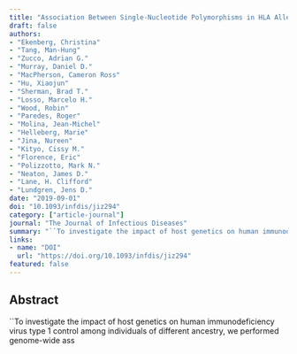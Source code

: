 ```yaml
---
title: "Association Between Single-Nucleotide Polymorphisms in HLA Alleles and Human Immunodeficiency Virus Type 1 Viral Load in Demographically Diverse, Antiretroviral Therapy--Naive Participants From the Strategic Timing of AntiRetroviral Treatment Trial"
draft: false
authors:
- "Ekenberg, Christina"
- "Tang, Man-Hung"
- "Zucco, Adrian G."
- "Murray, Daniel D."
- "MacPherson, Cameron Ross"
- "Hu, Xiaojun"
- "Sherman, Brad T."
- "Losso, Marcelo H."
- "Wood, Robin"
- "Paredes, Roger"
- "Molina, Jean-Michel"
- "Helleberg, Marie"
- "Jina, Nureen"
- "Kityo, Cissy M."
- "Florence, Eric"
- "Polizzotto, Mark N."
- "Neaton, James D."
- "Lane, H. Clifford"
- "Lundgren, Jens D."
date: "2019-09-01"
doi: "10.1093/infdis/jiz294"
category: ["article-journal"]
journal: "The Journal of Infectious Diseases"
summary: "``To investigate the impact of host genetics on human immunodeficiency virus type 1 control among individuals of different ancestry, we performed genome-wide ass"
links:
- name: "DOI"
  url: "https://doi.org/10.1093/infdis/jiz294"
featured: false
---
```


## Abstract

``To investigate the impact of host genetics on human immunodeficiency virus type 1 control among individuals of different ancestry, we performed genome-wide ass
